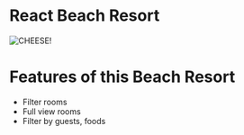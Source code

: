 # React Beach Resort

![CHEESE!](resort.png)

# Features of this Beach Resort

- Filter rooms
- Full view rooms
- Filter by guests, foods
